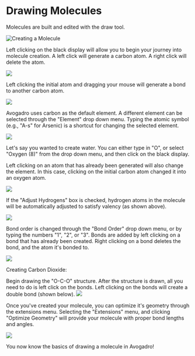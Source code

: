 ---
---
# Drawing Molecules


Molecules are built and edited with the draw tool.

![Creating a Molecule][1]

[1]: ../images/2-drawing-molecules/creating-a-molecule.png

Left clicking on the black display will allow you to begin your journey into molecule creation. A left click will generate a carbon atom. A right click will delete the atom.

![][2]

[2]: ../images/2-drawing-molecules/d0340a40-b153-4710-a705-dd123fc862ad.png

Left clicking the initial atom and dragging your mouse will generate a bond to another carbon atom. 

![][3]

[3]: ../images/2-drawing-molecules/e5c67bd1-f903-4ede-a1a0-34a575d12e8b.png

Avogadro uses carbon as the default element. A different element can be selected through the "Element" drop down menu. Typing the atomic symbol (e.g., "A-s" for Arsenic) is a shortcut for changing the selected element.

![][4]

[4]: ../images/2-drawing-molecules/396b23b0-d64d-4fed-b606-92e8c7420994.png

Let's say you wanted to create water. You can either type in "O", or select "Oxygen (8)" from the drop down menu, and then click on the black display. 

Left clicking on an atom that has already been generated will also change the element. In this case, clicking on the initial carbon atom changed it into an oxygen atom. 

![][5]

[5]: ../images/2-drawing-molecules/2e3013ad-c850-4827-96b5-d47738fe39d6.png

If the "Adjust Hydrogens" box is checked, hydrogen atoms in the molecule will be automatically adjusted to satisfy valency (as shown above).

![][6]

[6]: ../images/2-drawing-molecules/26534c23-d651-41d9-b936-e6852097a238.png

Bond order is changed through the "Bond Order" drop down menu, or by typing the numbers "1", "2", or "3". Bonds are added by left clicking on a bond that has already been created. Right clicking on a bond deletes the bond, and the atom it's bonded to.

![][7]

[7]: ../images/2-drawing-molecules/a2495b0f-0ec4-4e27-84b9-42597f90a678.png

Creating Carbon Dioxide:

Begin drawing the "O-C-O" structure. After the structure is drawn, all you need to do is left click on the bonds. Left clicking on the bonds will create a double bond (shown below). 
![][8]

[8]: ../images/2-drawing-molecules/7a8266c1-89ef-4dff-92a2-8eeb0b2b816f.png

Once you've created your molecule, you can optimize it's geometry through the extensions menu. Selecting the "Extensions" menu, and clicking "Optimize Geometry" will provide your molecule with proper bond lengths and angles.

![][9]

[9]: ../images/2-drawing-molecules/ada26872-ede7-4601-bd4e-d790c10ad614.png

You now know the basics of drawing a molecule in Avogadro!
